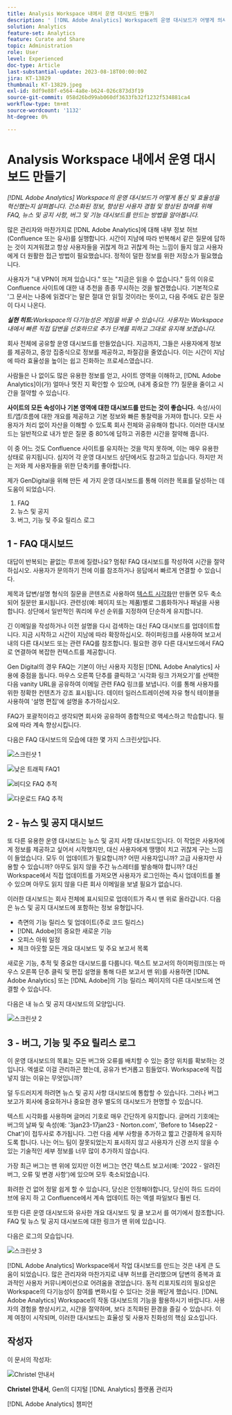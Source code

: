```yaml
---
title: Analysis Workspace 내에서 운영 대시보드 만들기
description: ' [!DNL Adobe Analytics] Workspace의 운영 대시보드가 어떻게 의사소통과 효율성을 혁신했는지 살펴보십시오.'
solution: Analytics
feature-set: Analytics
feature: Curate and Share
topic: Administration
role: User
level: Experienced
doc-type: Article
last-substantial-update: 2023-08-18T00:00:00Z
jira: KT-13829
thumbnail: KT-13829.jpeg
exl-id: 8df9e88f-e564-4a8e-b624-026c873d3f19
source-git-commit: 058d26bd99ab060df3633fb32f1232f534881ca4
workflow-type: tm+mt
source-wordcount: '1132'
ht-degree: 0%

---
```


# Analysis Workspace 내에서 운영 대시보드 만들기

_[!DNL Adobe Analytics] Workspace의 운영 대시보드가 어떻게 통신 및 효율성을 혁신했는지 살펴봅니다. 간소화된 정보, 향상된 사용자 경험 및 향상된 참여를 위해 FAQ, 뉴스 및 공지 사항, 버그 및 기능 대시보드를 만드는 방법을 알아봅니다._


많은 관리자와 마찬가지로 [!DNL Adobe Analytics]에 대해 내부 정보 허브(Confluence 또는 유사)를 실행합니다. 시간이 지남에 따라 반복해서 같은 질문에 답하는 것이 지겨워졌고 항상 사용자들을 귀찮게 하고 귀찮게 하는 느낌이 들지 않고 사용자에게 더 원활한 접근 방법이 필요했습니다. 정적이 덜한 정보를 위한 저장소가 필요했습니다.

사용자가 &quot;내 VPN이 꺼져 있습니다.&quot; 또는 &quot;지금은 읽을 수 없습니다.&quot; 등의 이유로 Confluence 사이트에 대한 내 추천을 종종 무시하는 것을 발견했습니다. 기본적으로 &#39;그 문서는 나중에 읽겠다&#39;는 말은 절대 안 읽힐 것이라는 뜻이고, 다음 주에도 같은 질문이 다시 나온다.

***실현 히트:**&#x200B;Workspace의 다기능성은 게임을 바꿀 수 있습니다. 사용자는 Workspace 내에서 빠른 직접 답변을 선호하므로 추가 단계를 피하고 그대로 유지해 보겠습니다.*

회사 전체에 공유할 운영 대시보드를 만들었습니다. 지금까지, 그들은 사용자에게 정보를 제공하고, 중앙 집중식으로 정보를 제공하고, 좌절감을 줄였습니다. 이는 시간이 지남에 따라 효율성을 높이는 쉽고 진화하는 프로세스였습니다.

사람들은 나 없이도 많은 유용한 정보를 얻고, 사이트 영역을 이해하고, [!DNL Adobe Analytics]이(가) 얼마나 멋진 지 확인할 수 있으며, (내게 중요한 ??) 질문을 줄이고 시간을 절약할 수 있습니다.

**사이트의 모든 속성이나 기본 영역에 대한 대시보드를 만드는 것이 좋습니다.** 속성/사이트/앱/흐름에 대한 개요를 제공하고 기본 정보와 빠른 통찰력을 가져야 합니다. 모든 사용자가 처리 없이 자산을 이해할 수 있도록 회사 전체와 공유해야 합니다. 이러한 대시보드는 일반적으로 내가 받은 질문 중 80%에 답하고 귀중한 시간을 절약해 줍니다.

이 중 어느 것도 Confluence 사이트를 유지하는 것을 막지 못하며, 이는 매우 유용한 상태로 유지됩니다. 심지어 각 운영 대시보드 상단에서도 참고하고 있습니다. 하지만 저는 저와 제 사용자들을 위한 단축키를 좋아합니다.

제가 GenDigital을 위해 만든 세 가지 운영 대시보드를 통해 이러한 목표를 달성하는 데 도움이 되었습니다.

1. FAQ
1. 뉴스 및 공지
1. 버그, 기능 및 주요 릴리스 로그


## 1 - FAQ 대시보드

대답이 반복되는 끝없는 루프에 질렸나요? 멈춰! FAQ 대시보드를 작성하여 시간을 절약하십시오. 사용자가 문의하기 전에 이를 참조하거나 응답에서 빠르게 연결할 수 있습니다.

제목과 답변/설명 형식의 질문을 콘텐츠로 사용하여 [텍스트 시각화](https://experienceleague.adobe.com/docs/analytics/analyze/analysis-workspace/visualizations/text.html)만 만들면 모두 축소되어 질문만 표시됩니다. 관련성(예: 페이지 또는 제품)별로 그룹화하거나 패널을 사용합니다. 상단에서 일반적인 쿼리에 우선 순위를 지정하여 단순하게 유지합니다.

긴 이메일을 작성하거나 이전 설명을 다시 검색하는 대신 FAQ 대시보드를 업데이트합니다. 지금 시작하고 시간이 지남에 따라 확장하십시오. 하이퍼링크를 사용하여 보고서 내의 다른 대시보드 또는 관련 FAQ를 참조합니다. 필요한 경우 다른 대시보드에서 FAQ로 연결하여 복잡한 컨텍스트를 제공합니다.

Gen Digital의 경우 FAQ는 기본이 아닌 사용자 지정된 [!DNL Adobe Analytics] 사용에 중점을 둡니다. 마우스 오른쪽 단추를 클릭하고 &#39;시각화 링크 가져오기&#39;를 선택한 다음 vanity URL을 공유하여 이메일 관련 FAQ 링크를 보냅니다. 이를 통해 사용자를 위한 정확한 컨텐츠가 강조 표시됩니다. 데이터 일러스트레이션에 자유 형식 테이블을 사용하여 &#39;설명 편집&#39;에 설명을 추가하십시오.

FAQ가 포괄적이라고 생각되면 회사와 공유하여 종합적으로 액세스하고 학습합니다. 필요에 따라 계속 향상시킵니다.

다음은 FAQ 대시보드의 모습에 대한 몇 가지 스크린샷입니다.

![스크린샷 1](assets/screenshot-1_v2.png)

![낮은 트래픽 FAQ1](assets/low-traffic-faq.png)

![비디오 FAQ 추적](assets/track-video-faq.png)

![다운로드 FAQ 추적](assets/track-downloads-faq.png)

## 2 - 뉴스 및 공지 대시보드

또 다른 유용한 운영 대시보드는 뉴스 및 공지 사항 대시보드입니다. 이 작업은 사용자에게 정보를 제공하고 싶어서 시작했지만, 대신 사용자에게 땡땡이 치고 귀찮게 구는 느낌이 들었습니다. 모두 이 업데이트가 필요합니까? 어떤 사용자입니까? 고급 사용자만 사용할 수 있습니까? 아무도 읽지 않을 주간 뉴스레터를 발송해야 합니까? 대신 Workspace에서 직접 업데이트를 가져오면 사용자가 로그인하는 즉시 업데이트를 볼 수 있으며 아무도 읽지 않을 다른 회사 이메일을 보낼 필요가 없습니다.

이러한 대시보드는 회사 전체에 표시되므로 업데이트가 즉시 맨 위로 올라갑니다. 다음은 뉴스 및 공지 대시보드에 포함하는 정보 유형입니다.

- 측면의 기능 릴리스 및 업데이트(주로 코드 릴리스)
- [!DNL Adobe]의 중요한 새로운 기능
- 오피스 아워 일정
- 체크 아웃할 모든 개요 대시보드 및 주요 보고서 목록

새로운 기능, 추적 및 중요한 대시보드를 다룹니다. 텍스트 보고서의 하이퍼링크(또는 마우스 오른쪽 단추 클릭 및 편집 설명을 통해 다른 보고서 맨 위)를 사용하면 [!DNL Adobe Analytics] 또는 [!DNL Adobe]의 기능 릴리스 페이지의 다른 대시보드에 연결할 수 있습니다.

다음은 내 뉴스 및 공지 대시보드의 모양입니다.

![스크린샷 2](assets/screenshot-2.png)

## 3 - 버그, 기능 및 주요 릴리스 로그

이 운영 대시보드의 목표는 모든 버그와 오류를 배치할 수 있는 중앙 위치를 확보하는 것입니다. 엑셀로 이걸 관리하곤 했는데, 공유가 번거롭고 힘들었다. Workspace에 직접 넣지 않는 이유는 무엇입니까?

덜 두드러지게 하려면 뉴스 및 공지 사항 대시보드에 통합할 수 있습니다. 그러나 버그 보고가 회사에 중요하거나 중요한 경우 별도의 대시보드가 현명할 수 있습니다.

텍스트 시각화를 사용하며 글머리 기호로 매우 간단하게 유지합니다. 글머리 기호에는 버그의 날짜 및 속성(예: &#39;3jan23-17jan23 - Norton.com&#39;, &#39;Before to 14sep22 - Chat&#39;)이 접두사로 추가됩니다. 그런 다음 세부 사항을 추가하고 짧고 간결하게 유지하도록 합니다. 나는 어느 팀이 잘못되었는지 표시하지 않고 사용자가 신경 쓰지 않을 수 있는 기술적인 세부 정보를 너무 많이 추가하지 않습니다.

가장 최근 버그는 맨 위에 있지만 이전 버그는 연간 텍스트 보고서(예: &#39;2022 - 알려진 버그, 오류 및 변경 사항&#39;)에 있으며 모두 축소되었습니다.

화려한 건 없어 정말 쉽게 할 수 있습니다, 당신은 인정해야합니다, 당신이 하드 드라이브에 유지 하 고 Confluence에서 계속 업데이트 하는 엑셀 파일보다 훨씬 더.

또한 다른 운영 대시보드와 유사한 개요 대시보드 및 쿨 보고서 를 여기에서 참조합니다. FAQ 및 뉴스 및 공지 대시보드에 대한 링크가 맨 위에 있습니다.

다음은 로그의 모습입니다.

![스크린샷 3](assets/screenshot-3.png)

[!DNL Adobe Analytics] Workspace에서 작업 대시보드를 만드는 것은 내게 큰 도움이 되었습니다. 많은 관리자와 마찬가지로 내부 허브를 관리했으며 답변의 중복과 효과적인 사용자 커뮤니케이션으로 어려움을 겪었습니다. 동적 리포지토리의 필요성은 Workspace의 다기능성이 참여를 변화시킬 수 있다는 것을 깨닫게 했습니다. [!DNL Adobe Analytics] Workspace의 작동 대시보드의 기능을 활용하시기 바랍니다. 사용자의 경험을 향상시키고, 시간을 절약하며, 보다 조직화된 환경을 즐길 수 있습니다. 이제 여정이 시작되며, 이러한 대시보드는 효율성 및 사용자 친화성의 핵심 요소입니다.

## 작성자

이 문서의 작성자:

![Christel 안내서](assets/Christel-Headshot-150.png)

**Christel 안내서**, Gen의 디지털 [!DNL Analytics] 플랫폼 관리자

[!DNL Adobe Analytics] 챔피언

